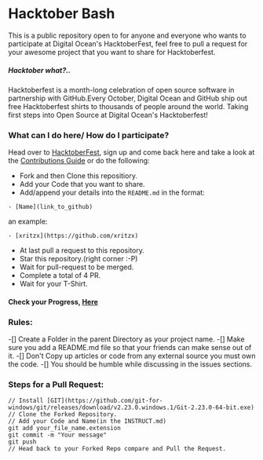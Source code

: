 # Hacktober Bash
This is a public repository open to  for anyone and everyone who wants to participate at Digital Ocean's HacktoberFest, feel free to pull a request for your awesome project that you want to share for Hacktoberfest.

##### Hacktober what?.. 
Hacktoberfest is a month-long celebration of open source software in partnership with GitHub.Every October, Digital Ocean and GitHub ship out free Hacktoberfest shirts to thousands of people around the world.
Taking first steps into Open Source at Digital Ocean's Hacktoberfest!

### What can I do here/ How do I participate?

Head over to [HacktoberFest](https://hacktoberfest.digitalocean.com/), sign up and come back here and take a look at the [Contributions Guide](INSTRUCT.md) or do the following:

- Fork and then Clone this repositiory.
- Add your Code that you want to share.
- Add/append your details into the `README.md` in the format:

```
- [Name](link_to_github)
```
an example:
```
- [xritzx](https://github.com/xritzx)
```
- At last pull a request to this repository.
- Star this repository.(right corner :-P)
- Wait for pull-request to be merged.
- Complete a total of 4 PR.
- Wait for your T-Shirt.

#### Check your Progress, [Here](https://hacktoberfest.digitalocean.com/details)

### Rules:
-[] Create a Folder in the parent Directory as your project name.
-[] Make sure you add a README.md file so that your friends can make sense out of it.
-[] Don't Copy up articles or code from any external source you must own the code.
-[] You should be humble while discussing in the issues sections.

### Steps for a Pull Request:
```
// Install [GIT](https://github.com/git-for-windows/git/releases/download/v2.23.0.windows.1/Git-2.23.0-64-bit.exe)
// Clone the Forked Repository.
// Add your Code and Name(in the INSTRUCT.md)
git add your_file_name.extension
git commit -m "Your message"
git push
// Head back to your Forked Repo compare and Pull the Request.
```
